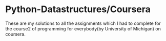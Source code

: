 # Python-Datastructures/Coursera
These are my solutions to all the assignments which I had to complete for the course2 of programming for everybody(by University of Michigan) on coursera.
